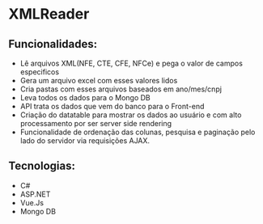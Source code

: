 # XMLReader
## Funcionalidades:
- Lê arquivos XML(NFE, CTE, CFE, NFCe) e pega o valor de campos especificos
- Gera um arquivo excel com esses valores lidos
- Cria pastas com esses arquivos baseados em ano/mes/cnpj
- Leva todos os dados para o Mongo DB
- API trata os dados que vem do banco para o Front-end
- Criação do datatable para mostrar os dados ao usuário e com alto processamento por ser server side rendering
- Funcionalidade de ordenação das colunas, pesquisa e paginação pelo lado do servidor via requisições AJAX.

## Tecnologias:
- C#
- ASP.NET
- Vue.Js
- Mongo DB
